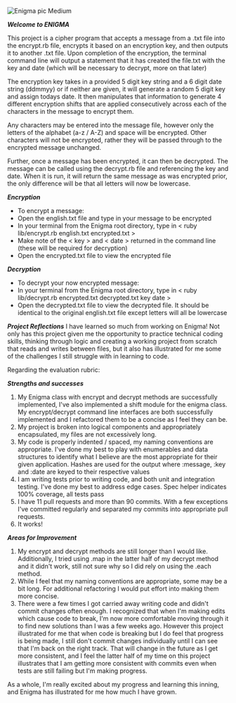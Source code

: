 ![Enigma pic Medium](https://user-images.githubusercontent.com/109649285/201985492-f5d62df9-4038-49b0-a735-59c954c0e9d4.jpeg)

***Welcome to ENIGMA***
                                                                                               
This project is a cipher program that accepts a message from a .txt file into the encrypt.rb file, encrypts it based on an encryption key, and then outputs it to another .txt file. Upon completion of the encryption, the terminal command line will output a statement that it has created the file.txt with the key and date (which will be necessary to decrypt, more on that later)

The encryption key takes in a provided 5 digit key string and a 6 digit date string (ddmmyy) or if neither are given, it will generate a random 5 digit key and assign todays date. It then manipulates that information to generate 4 different encryption shifts that are applied consecutively across each of the characters in the message to encrypt them. 

Any characters may be entered into the message file, however only the letters of the alphabet (a-z / A-Z) and space will be encrypted. Other characters will not be encrypted, rather they will be passed through to the encrypted message unchanged. 

Further, once a message has been encrypted, it can then be decrypted. The message can be called using the decrypt.rb file and referencing the key and date. When it is run, it will return the same message as was encrypted prior, the only difference will be that all letters will now be lowercase.

***Encryption***
* To encrypt a message: 
* Open the english.txt file and type in your message to be encrypted
* In your terminal from the Enigma root directory, type in < ruby lib/encrypt.rb english.txt encrypted.txt >
* Make note of the < key > and < date > returned in the command line (these will be required for decryption)
* Open the encrypted.txt file to view the encrypted file

***Decryption***
* To decrypt your now encrypted message:
* In your terminal from the Enigma root directory, type in < ruby lib/decrypt.rb encrypted.txt decrypted.txt key date >
* Open the decrypted.txt file to view the decrypted file. It should be identical to the original english.txt file except letters will all be lowercase
  
***Project Reflections***
I have learned so much from working on Enigma! Not only has this project given me the opportunity to practice technical coding skills, thinking through logic and creating a working project from scratch that reads and writes between files, but it also has illustrated for me some of the challenges I still struggle with in learning to code. 
  
Regarding the evaluation rubric:
  
***Strengths and successes***  
1. My Enigma class with encrypt and decrypt methods are successfully implemented, I've also implemented a shift module for the enigma class. My encrypt/decrypt command line interfaces are both successfully implemented and I refactored them to be a concise as I feel they can be.
2. My project is broken into logical components and appropriately encapsulated, my files are not excessively long. 
3. My code is properly indented / spaced, my naming conventions are appropriate. I've done my best to play with enumerables and data structures to identify what I believe are the most appropriate for their given application. Hashes are used for the output where :message, :key and :date are keyed to their respective values
4. I am writing tests prior to writing code, and both unit and integration testing. I've done my best to address edge cases. Spec helper indicates 100% coverage, all tests pass
5. I have 11 pull requests and more than 90 commits. With a few exceptions I've committed regularly and separated my commits into appropriate pull requests. 
6. It works!

***Areas for Improvement***
1. My encrypt and decrypt methods are still longer than I would like. Additionally, I tried using .map in the latter half of my decrypt method and it didn't work, still not sure why so I did rely on using the .each method. 
2. While I feel that my naming conventions are appropriate, some may be a bit long. For additional refactoring I would put effort into making them more concise.
3. There were a few times I got carried away writing code and didn't commit changes often enough. I recognized that when I'm making edits which cause code to break, I'm now more comfortable moving through it to find new solutions than I was a few weeks ago. However this project illustrated for me that when code is breaking but I do feel that progress is being made, I still don't commit changes individually until I can see that I'm back on the right track. That will change in the future as I get more consistent, and I feel the latter half of my time on this project illustrates that I am getting more consistent with commits even when tests are still failing but I'm making progress.

As a whole, I'm really excited about my progress and learning this inning, and Enigma has illustrated for me how much I have grown. 
